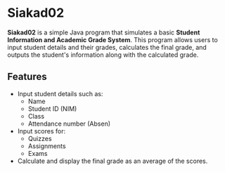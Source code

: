 # Siakad02

**Siakad02** is a simple Java program that simulates a basic **Student Information and Academic Grade System**. This program allows users to input student details and their grades, calculates the final grade, and outputs the student's information along with the calculated grade.

## Features
- Input student details such as:
  - Name
  - Student ID (NIM)
  - Class
  - Attendance number (Absen)
- Input scores for:
  - Quizzes
  - Assignments
  - Exams
- Calculate and display the final grade as an average of the scores.
